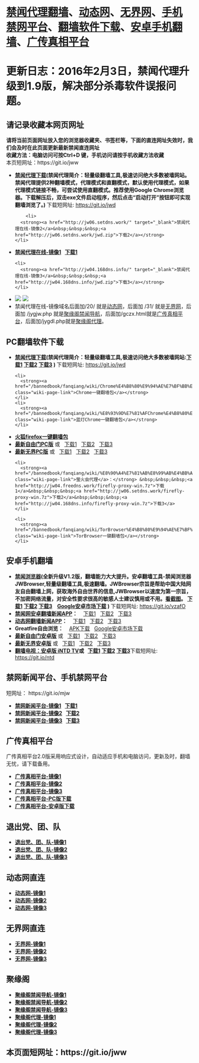 <h1><a href="#jwproxy">禁闻代理翻墙</a>、<a href="#to-dtw">动态网</a>、<a href="#to-wjw">无界网</a>、<a href="#mobilejinwang">手机禁网平台</a>、<a href="#fanqiangsoft">翻墙软件下载</a>、<a href="#androidfq">安卓手机翻墙</a>、<a href="#gczxpt">广传真相平台</a></h1> 

<h1>更新日志：2016年2月3日，禁闻代理升级到1.9版，解决部分杀毒软件误报问题。</h1> 


<h2>请记录收藏本网页网址</h2>
<strong>请将当前页面网址放入您的浏览器收藏夹、书签栏等，下面的直连网址失效时，我们会及时在此页面更新最新禁闻直连网址 
<br>收藏方法：电脑访问可按Ctrl+D 键，手机访问请按手机收藏方法收藏</strong>
<br>本页短网址：https://git.io/jww


<div class="boxed-group-inner wiki-auxiliary-content wiki-auxiliary-content-no-bg">
<a name="jwproxy"></a>
  <ul class="wiki-pages" data-filterable-for="wiki-pages-filter" data-filterable-type="substring">
<li>
      <strong><a href="https://github.com/kgfw/fg/raw/master/jw/jwd.zip">禁闻代理下载</a>(禁闻代理简介：轻量级翻墙工具,极速访问绝大多数被墙网站。禁闻代理提供2种翻墙模式，代理模式和直翻模式，默认使用代理模式，如果代理模式链接不畅，可尝试使用直翻模式。推荐使用Google Chrome浏览器。下载解压后，双击exe文件启动程序，然后点击“启动打开”按钮即可实现翻墙浏览了。) </strong>下载短网址:  <a href="https://git.io/jwd">https://git.io/jwd</a>
    </li>
    
        <li>
      <strong><a href="http://jw06.setdns.work/" target="_blank">禁闻代理在线-镜像2</a>&nbsp;&nbsp;&nbsp;<a href="http://jw06.setdns.work/jwd.zip">下载2</a></strong>
    </li>
    
 <li>
      <strong><a href="http://jw04.freedns.work/" target="_blank">禁闻代理在线-镜像1</a>&nbsp;&nbsp;&nbsp;<a href="http://jw04.freedns.work/jwd.zip">下载1</a></strong>
    </li>



    <li>
      <strong><a href="http://jw04.168dns.info/" target="_blank">禁闻代理在线-镜像3</a>&nbsp;&nbsp;&nbsp;<a href="http://jw04.168dns.info/jwd.zip">下载3</a></strong>
    </li>

 <li>
 <img src="https://raw.githubusercontent.com/kgfw/fg/master/jw/qr.jpg" /> <img src="https://raw.githubusercontent.com/kgfw/fg/master/jw/jwproxy.jpg" />
    </li>
 <li>
     禁闻代理在线-镜像域名后面加/20/ 就是<a href="http://jw04.168dns.info/20/" target="_blank">动态网</a>，后面加 /31/ 就是<a href="http://jw04.168dns.info/31/" target="_blank">无界网</a>，后面加 /jygjw.php 就是<a href="http://jw04.168dns.info/jygjw.php" target="_blank">聚缘阁禁闻导航</a>，后面加/gczx.html就是<a href="http://jw04.168dns.info/gczx.html" target="_blank">广传真相平台</a>，后面加/jygdl.php就是<a href="http://jw04.168dns.info/jygdl.php" target="_blank">聚缘阁代理</a>。
    </li>
 

  </ul>

</div>

<a name="fanqiangsoft"></a><h2>PC翻墙软件下载</h2>
<div class="boxed-group-inner wiki-auxiliary-content wiki-auxiliary-content-no-bg">
  <ul class="wiki-pages" data-filterable-for="wiki-pages-filter" data-filterable-type="substring">

<li>
      <strong><a href="https://github.com/kgfw/fg/raw/master/jw/jwd.zip">禁闻代理下载</a>(禁闻代理简介：轻量级翻墙工具,极速访问绝大多数被墙网站:<a href="http://jw04.freedns.work/jwd.zip">下载1</a> <a href="http://jw06.setdns.work/jwd.zip">下载2</a> <a href="http://jw04.168dns.info/jwd.zip">下载3</a>   ) </strong>下载短网址:  <a href="https://git.io/jwd">https://git.io/jwd</a>
    </li>

 
    <li>
      <strong><a href="/bannedbook/fanqiang/wiki/Chrome%E4%B8%80%E9%94%AE%E7%BF%BB%E5%A2%99%E5%8C%85" class="wiki-page-link">Chrome一键翻墙包</a></strong>
    </li>
    <li>
      <strong><a href="/bannedbook/fanqiang/wiki/%E8%93%9D%E7%81%AFChrome%E4%B8%80%E9%94%AE%E7%BF%BB%E5%A2%99%E5%8C%85" class="wiki-page-link">蓝灯Chrome一键翻墙包</a></strong> 
    </li>
<li>
      <strong><a href="/bannedbook/fanqiang/wiki/%E7%81%AB%E7%8B%90firefox%E4%B8%80%E9%94%AE%E7%BF%BB%E5%A2%99%E5%8C%85" class="wiki-page-link">火狐firefox一键翻墙包</a></strong> 
    </li>    
 <li>
      <strong><a href="https://git.io/fgt" target="_blank">最新自由门PC版</a></strong> 或&nbsp;&nbsp;&nbsp;<a href="http://jw04.freedns.work/fg.zip">下载1</a>&nbsp;&nbsp;&nbsp;<a href="http://jw06.setdns.work/fg.zip">下载2</a>&nbsp;&nbsp;&nbsp;<a href="http://jw04.168dns.info/fg.zip">下载3</a>
    </li> 


 <li>
      <strong><a href="https://git.io/wj" target="_blank">最新无界PC版</a></strong> 或&nbsp;&nbsp;&nbsp;<a href="http://jw04.freedns.work/u.zip">下载1</a>&nbsp;&nbsp;&nbsp;<a href="http://jw06.setdns.work/u.zip">下载2</a>&nbsp;&nbsp;&nbsp;<a href="http://jw04.168dns.info/u.zip">下载3</a>
    </li> 

    <li>
      <strong><a href="/bannedbook/fanqiang/wiki/%E8%90%A4%E7%81%AB%E8%99%AB%E4%BB%A3%E7%90%86" class="wiki-page-link">萤火虫代理</a>：</strong> &nbsp;&nbsp;&nbsp;<a href="http://jw04.freedns.work/firefly-proxy-win.7z">下载1</a>&nbsp;&nbsp;&nbsp;<a href="http://jw06.setdns.work/firefly-proxy-win.7z">下载2</a>&nbsp;&nbsp;&nbsp;<a href="http://jw04.168dns.info/firefly-proxy-win.7z">下载3</a>
    </li>

    <li>
      <strong><a href="/bannedbook/fanqiang/wiki/TorBrowser%E4%B8%80%E9%94%AE%E7%BF%BB%E5%A2%99%E5%8C%85" class="wiki-page-link">TorBrowser一键翻墙包</a></strong> 
    </li>

  </ul>
</div>

<a name="androidfq"></a><h2>安卓手机翻墙</h2>
<div class="boxed-group-inner wiki-auxiliary-content wiki-auxiliary-content-no-bg">
  <ul class="wiki-pages" data-filterable-for="wiki-pages-filter" data-filterable-type="substring">

<li>
      <strong><a href="https://raw.githubusercontent.com/kgfw/fg/master/apk/JWBrowser.apk">禁闻浏览器</a>(全新升级V1.2版，翻墙能力大大提升。安卓翻墙工具-禁闻浏览器 JWBrowser,轻量级翻墙工具,极速翻墙。JWBrowser宗旨是帮助中国大陆网友自由翻墙上网，获取海外自由世界的信息,JWBrowser以速度为第一宗旨，不加密网络流量，对安全性要求很高的敏感人士建议慎用或不用。<a href="https://raw.githubusercontent.com/kgfw/fg/master/apk/JWBrowser.jpg" target="_blank">看截图</a>。 <a href="http://jw04.freedns.work/JWBrowser.apk">下载1</a> <a href="http://jw06.setdns.work/JWBrowser.apk">下载2</a> <a href="http://jw04.168dns.info/JWBrowser.apk">下载3</a> &nbsp;&nbsp;&nbsp;<a href="https://play.google.com/store/apps/details?id=jwproxy.browser.bnews" target="_blank">Google安卓市场下载</a>  ) </strong>下载短网址:  <a href="https://git.io/vzafO">https://git.io/vzafO</a>

</li>

 <li>
      <strong><a href="https://github.com/bannedbook/fanqiang/wiki/%E7%A6%81%E9%97%BB%E7%BD%91%E5%AE%89%E5%8D%93%E7%BF%BB%E5%A2%99%E6%96%B0%E9%97%BBAPP" class="wiki-page-link">禁闻网安卓翻墙新闻APP</a>：</strong> &nbsp;&nbsp;&nbsp;<a href="http://jw04.freedns.work/jinwen.apk">下载1</a>&nbsp;&nbsp;&nbsp;<a href="http://jw06.setdns.work/jinwen.apk">下载2</a>&nbsp;&nbsp;&nbsp;<a href="http://jw04.168dns.info/jinwen.apk">下载3</a>
    </li>   
    

 <li>
      <strong><a href="https://github.com/bannedbook/fanqiang/wiki/%E5%8A%A8%E6%80%81%E7%BD%91%E6%96%B0%E9%97%BB-%E5%8A%A8%E6%80%81%E7%BD%91%E7%BF%BB%E5%A2%99-%E5%AE%89%E5%8D%93%E5%BA%94%E7%94%A8" class="wiki-page-link">动态网翻墙新闻APP</a>：</strong> &nbsp;&nbsp;&nbsp;<a href="http://jw04.freedns.work/dweb.apk">下载1</a>&nbsp;&nbsp;&nbsp;<a href="http://jw06.setdns.work/dweb.apk">下载2</a>&nbsp;&nbsp;&nbsp;<a href="http://jw04.168dns.info/dweb.apk">下载3</a>
    </li>     

 <li>
      <strong>Greatfire自由浏览：</strong> &nbsp;&nbsp;&nbsp;<a href="https://github.com/greatfire/z/raw/master/FreeBrowser.apk">APK下载</a>&nbsp;&nbsp;&nbsp;<a href="https://play.google.com/store/apps/details?id=org.greatfire.freebrowser&hl=zh-CN">Google安卓市场下载</a>
    </li> 

 <li>
      <strong><a href="https://git.io/fgma" target="_blank">最新自由门安卓版</a></strong> 或&nbsp;&nbsp;&nbsp;<a href="http://jw04.freedns.work/fg.apk">下载1</a>&nbsp;&nbsp;&nbsp;<a href="http://jw06.setdns.work/fg.apk">下载2</a>&nbsp;&nbsp;&nbsp;<a href="http://jw04.168dns.info/fg.apk">下载3</a>
    </li> 
 <li>
      <strong><a href="https://git.io/2S1IBQ" target="_blank">最新无界安卓版</a></strong> 或&nbsp;&nbsp;&nbsp;<a href="http://jw04.freedns.work/u.apk">下载1</a>&nbsp;&nbsp;&nbsp;<a href="http://jw06.setdns.work/u.apk">下载2</a>&nbsp;&nbsp;&nbsp;<a href="http://jw04.168dns.info/u.apk">下载3</a>
    </li> 


<li>
      <strong><a href="https://github.com/kgfw/fg/raw/master/apk/iNTD_TV.apk">翻墙电视：安卓版 iNTD TV</a>或&nbsp;&nbsp;&nbsp;<a href="http://jw04.freedns.work/iNTD_TV.apk">下载1</a> <a href="http://jw06.setdns.work/iNTD_TV.apk">下载2</a> <a href="http://jw04.168dns.info/iNTD_TV.apk">下载3</a></strong>下载短网址:  <a href="https://git.io/ntd">https://git.io/ntd</a>

</li>


  </ul>
</div>

<h2>禁网新闻平台、手机禁网平台</h2><a name="mobilejinwang"></a> 短网址： https://git.io/mjw
<div class="boxed-group-inner wiki-auxiliary-content wiki-auxiliary-content-no-bg">
  <ul class="wiki-pages" data-filterable-for="wiki-pages-filter" data-filterable-type="substring">
    <li>
      <strong><a href="http://jw04.freedns.work/1/" target="_blank">禁网新闻平台-镜像1</a>&nbsp;&nbsp;&nbsp;<a href="http://jw04.freedns.work/jwd.zip">下载1</a></strong>
    </li>
    <li>
      <strong><a href="http://jw06.setdns.work/1/" target="_blank">禁网新闻平台-镜像2</a>&nbsp;&nbsp;&nbsp;<a href="http://jw06.setdns.work/jwd.zip">下载2</a></strong>
    </li>
    <li>
      <strong><a href="http://jw04.168dns.info/1/" target="_blank">禁网新闻平台-镜像3</a>&nbsp;&nbsp;&nbsp;<a href="http://jw04.168dns.info/jwd.zip">下载3</a></strong>
    </li>
  </ul>
</div>

<h2>广传真相平台</h2><a name="gczxpt"></a>
<div class="boxed-group-inner wiki-auxiliary-content wiki-auxiliary-content-no-bg">
广传真相平台2.0版采用响应式设计，自动适应手机和电脑访问，更新及时，翻墙无忧，请下载备用。
  <ul class="wiki-pages" data-filterable-for="wiki-pages-filter" data-filterable-type="substring">
    <li>
      <strong><a href="http://jw04.freedns.work/gczx.html" class="wiki-page-link" target="_blank">广传真相平台-镜像1</a></strong>
    </li>
    <li>
      <strong><a href="http://jw06.setdns.work/gczx.html" class="wiki-page-link" target="_blank">广传真相平台-镜像2</a></strong>
    </li>
    <li>
      <strong><a href="http://jw04.168dns.info/gczx.html" class="wiki-page-link" target="_blank">广传真相平台-镜像3</a></strong>
    </li>
  <li>
      <strong><a href="http://jw06.setdns.work/wstp.zip" class="wiki-page-link" target="_blank">广传真相平台-PC版下载</a></strong>
    </li>
  <li>
      <strong><a href="http://jw06.setdns.work/wstp.apk" class="wiki-page-link" target="_blank">广传真相平台-安卓版下载</a></strong>
    </li>
  </ul>
</div>

<h2>退出党、团、队</h2><a name="3tui"></a>
<div class="boxed-group-inner wiki-auxiliary-content wiki-auxiliary-content-no-bg">
  <ul class="wiki-pages" data-filterable-for="wiki-pages-filter" data-filterable-type="substring">
    <li>
      <strong><a href="http://jw04.freedns.work/98/" class="wiki-page-link" target="_blank">退出党、团、队-镜像1</a></strong>
    </li>
    <li>
      <strong><a href="http://jw06.setdns.work/98/" class="wiki-page-link" target="_blank">退出党、团、队-镜像2</a></strong>
    </li>
    <li>
      <strong><a href="http://jw04.168dns.info/98/" class="wiki-page-link" target="_blank">退出党、团、队-镜像3</a></strong>
    </li>
  </ul>
</div>

<h2>动态网直连</h2><a name="to-dtw"></a>
<div class="boxed-group-inner wiki-auxiliary-content wiki-auxiliary-content-no-bg">
  <ul class="wiki-pages" data-filterable-for="wiki-pages-filter" data-filterable-type="substring">
    <li>
      <strong><a href="http://jw04.freedns.work/20/" class="wiki-page-link" target="_blank">动态网-镜像1</a></strong>
    </li>
    <li>
      <strong><a href="http://jw06.setdns.work/20/" class="wiki-page-link" target="_blank">动态网-镜像2</a></strong>
    </li>
    <li>
      <strong><a href="http://jw04.168dns.info/20/" class="wiki-page-link" target="_blank">动态网-镜像3</a></strong>
    </li>
  </ul>
</div>

<h2>无界网直连</h2><a name="to-wjw"></a>
<div class="boxed-group-inner wiki-auxiliary-content wiki-auxiliary-content-no-bg">
  <ul class="wiki-pages" data-filterable-for="wiki-pages-filter" data-filterable-type="substring">
    <li>
      <strong><a href="http://jw04.freedns.work/31/" class="wiki-page-link" target="_blank">无界网-镜像1</a></strong>
    </li>
    <li>
      <strong><a href="http://jw06.setdns.work/31/" class="wiki-page-link" target="_blank">无界网-镜像2</a></strong>
    </li>
    <li>
      <strong><a href="http://jw04.168dns.info/31/" class="wiki-page-link" target="_blank">无界网-镜像3</a></strong>
    </li>
  </ul>
</div>

<h2>聚缘阁</h2><a name="to-juyuange"></a>
<div class="boxed-group-inner wiki-auxiliary-content wiki-auxiliary-content-no-bg">
  <ul class="wiki-pages" data-filterable-for="wiki-pages-filter" data-filterable-type="substring">
    <li>
      <strong><a href="http://jw04.freedns.work/jygjw.php" class="wiki-page-link" target="_blank">聚缘阁禁闻导航-镜像1</a></strong>
    </li>
    <li>
      <strong><a href="http://jw06.setdns.work/jygjw.php" class="wiki-page-link" target="_blank">聚缘阁禁闻导航-镜像2</a></strong>
    </li>
    <li>
      <strong><a href="http://jw04.168dns.info/jygjw.php" class="wiki-page-link" target="_blank">聚缘阁禁闻导航-镜像3</a></strong>
    </li>


 <li>
      <strong><a href="http://jw04.freedns.work/jygdl.php" class="wiki-page-link" target="_blank">聚缘阁代理-镜像1</a></strong>
    </li>
    <li>
      <strong><a href="http://jw06.setdns.work/jygdl.php" class="wiki-page-link" target="_blank">聚缘阁代理-镜像2</a></strong>
    </li>
    <li>
      <strong><a href="http://jw04.168dns.info/jygdl.php" class="wiki-page-link" target="_blank">聚缘阁代理-镜像3</a></strong>
    </li>

  </ul>
</div>

<h2>
本页面短网址：https://git.io/jww
</h2>